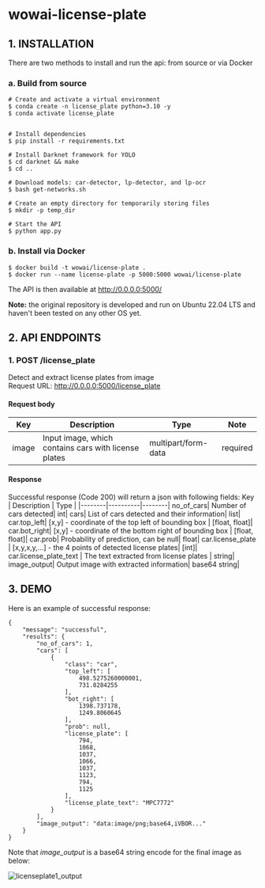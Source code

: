 ﻿# wowai-license-plate
## 1. INSTALLATION
There are two methods to install and run the api: from source or via Docker
### a. Build from source
```
# Create and activate a virtual environment
$ conda create -n license_plate python=3.10 -y
$ conda activate license_plate
 

# Install dependencies
$ pip install -r requirements.txt

# Install Darknet framework for YOLO
$ cd darknet && make
$ cd ..
  
# Download models: car-detector, lp-detector, and lp-ocr
$ bash get-networks.sh

# Create an empty directory for temporarily storing files
$ mkdir -p temp_dir

# Start the API
$ python app.py
```

### b. Install via Docker
```
$ docker build -t wowai/license-plate .
$ docker run --name license-plate -p 5000:5000 wowai/license-plate
```
The API is then available at http://0.0.0.0:5000/

**Note:** the original repository is developed and run on Ubuntu 22.04 LTS and haven't been tested on any other OS yet.

## 2. API ENDPOINTS
### 1. POST /license_plate
Detect and extract license plates from image <br/>
Request URL: http://0.0.0.0:5000/license_plate <br/>
#### Request body
Key | Description | Type | Note
|--------|----------|--------|--------|
image| Input image, which contains cars with license plates| multipart/form-data| required|

#### Response
Successful response (Code 200) will return a json with following fields:
Key | Description | Type |
|--------|----------|--------|
no_of_cars| Number of cars detected| int|
cars| List of cars detected and their information| list| 
car.top_left| [x,y] - coordinate of the top left of bounding box | [float, float]|
car.bot_right| [x,y] - coordinate of the bottom right of bounding box | [float, float]|
car.prob| Probability of prediction, can be null| float|
car.license_plate | [x,y,x,y,...] - the 4 points of detected license plates| [int]|
car.license_plate_text | The text extracted from license plates | string|
image_output| Output image with extracted information| base64 string|

## 3. DEMO
Here is an example of successful response:
```
{
    "message": "successful",
    "results": {
        "no_of_cars": 1,
        "cars": [
            {
                "class": "car",
                "top_left": [
                    498.5275260000001,
                    731.8284255
                ],
                "bot_right": [
                    1398.737178,
                    1249.8060645
                ],
                "prob": null,
                "license_plate": [
                    794,
                    1068,
                    1037,
                    1066,
                    1037,
                    1123,
                    794,
                    1125
                ],
                "license_plate_text": "MPC7772"
            }
        ],
        "image_output": "data:image/png;base64,iVBOR..."
    }
}
```
Note that *image_output* is a base64 string encode for the final image as below:

![licenseplate1_output](https://user-images.githubusercontent.com/79528257/200648494-271f1d53-7181-43f3-a6ea-1a6796870163.png)

